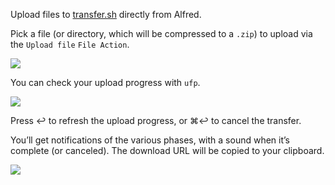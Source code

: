 Upload files to [transfer.sh](https://transfer.sh/) directly from Alfred.

Pick a file (or directory, which will be compressed to a `.zip`) to upload via the `Upload file` `File Action`.

![](http://i.imgur.com/3jmzNse.png)

You can check your upload progress with `ufp`.

![](https://i.imgur.com/2WU6Quf.png)

Press ↩ to refresh the upload progress, or ⌘↩ to cancel the transfer.

You’ll get notifications of the various phases, with a sound when it’s complete (or canceled). The download URL will be copied to your clipboard.

![](https://i.imgur.com/PkunyPD.png)
